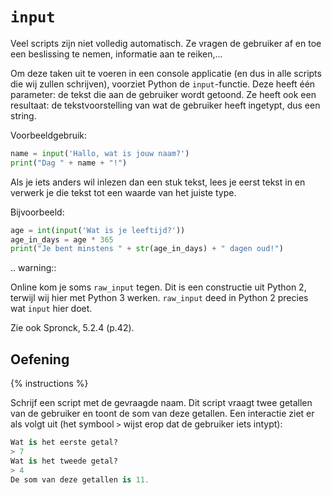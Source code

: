 # `input`
Veel scripts zijn niet volledig automatisch. Ze vragen de gebruiker af en toe een beslissing te nemen, informatie aan te reiken,...

Om deze taken uit te voeren in een console applicatie (en dus in alle scripts die wij zullen schrijven), voorziet Python de `input`-functie. Deze heeft één parameter: de tekst die aan de gebruiker wordt getoond. Ze heeft ook een resultaat: de tekstvoorstelling van wat de gebruiker heeft ingetypt, dus een string.

Voorbeeldgebruik:

```python
name = input('Hallo, wat is jouw naam?')
print("Dag " + name + "!")
```

Als je iets anders wil inlezen dan een stuk tekst, lees je eerst tekst in en verwerk je die tekst tot een waarde van het juiste type.

Bijvoorbeeld:

```python
age = int(input('Wat is je leeftijd?'))
age_in_days = age * 365
print("Je bent minstens " + str(age_in_days) + " dagen oud!")
```

.. warning::

   Online kom je soms `raw_input` tegen. Dit is een constructie uit Python 2, terwijl wij hier met Python 3 werken. `raw_input` deed in Python 2 precies wat `input` hier doet.

Zie ook Spronck, 5.2.4 (p.42).

## Oefening
{% instructions %}

Schrijf een script met de gevraagde naam. Dit script vraagt twee getallen van de gebruiker en toont de som van deze getallen. Een interactie ziet er als volgt uit (het symbool `>` wijst erop dat de gebruiker iets intypt):

```python
Wat is het eerste getal?
> 7
Wat is het tweede getal?
> 4
De som van deze getallen is 11.
```
